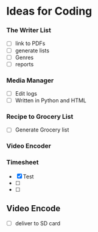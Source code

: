# Ideas for Coding

### The Writer List
- [ ] link to PDFs
- [ ] generate lists
- [ ] Genres
- [ ] reports

### Media Manager
- [ ] Edit logs
- [ ] Written in Python and HTML

### Recipe to Grocery List
- [ ] Generate Grocery list

### Video Encoder


### Timesheet
- [X] Test
- [ ] 
- [ ] 

## Video Encode
- [ ] deliver to SD card
